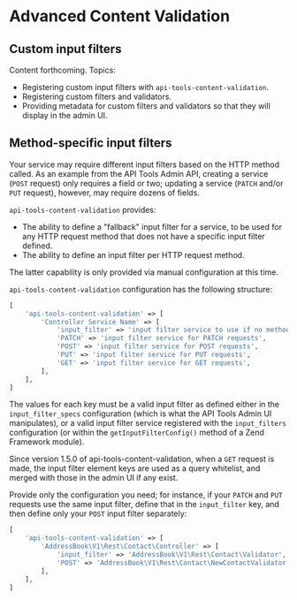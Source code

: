 Advanced Content Validation
===========================

Custom input filters
--------------------

Content forthcoming. Topics:

- Registering custom input filters with `api-tools-content-validation`.
- Registering custom filters and validators.
- Providing metadata for custom filters and validators so that they will display in the admin UI.

Method-specific input filters
-----------------------------

Your service may require different input filters based on the HTTP method called. As an example from
the API Tools Admin API, creating a service (`POST` request) only requires a field or two; updating
a service (`PATCH` and/or `PUT` request), however, may require dozens of fields.

`api-tools-content-validation` provides:

- The ability to define a "fallback" input filter for a service, to be used for any HTTP request
  method that does not have a specific input filter defined.
- The ability to define an input filter per HTTP request method.

The latter capability is only provided via manual configuration at this time.

`api-tools-content-validation` configuration has the following structure:

```php
[
    'api-tools-content-validation' => [
        'Controller Service Name' => [
            'input_filter' => 'input filter service to use if no method specific filter available',
            'PATCH' => 'input filter service for PATCH requests',
            'POST' => 'input filter service for POST requests',
            'PUT' => 'input filter service for PUT requests',
            'GET' => 'input filter service for GET requests',
        ],
    ],
]
```

The values for each key must be a valid input filter as defined either in the `input_filter_specs`
configuration (which is what the API Tools Admin UI manipulates), or a valid input filter service
registered with the `input_filters` configuration (or within the `getInputFilterConfig()` method of
a Zend Framework module).

Since version 1.5.0 of api-tools-content-validation, when a `GET` request is made, the
input filter element keys are used as a query whitelist, and merged with those
in the admin UI if any exist.

Provide only the configuration you need; for instance, if your `PATCH` and `PUT` requests use the
same input filter, define that in the `input_filter` key, and then define only your `POST` input
filter separately:

```php
[
    'api-tools-content-validation' => [
        'AddressBook\V1\Rest\Contact\Controller' => [
            'input_filter' => 'AddressBook\V1\Rest\Contact\Validator',
            'POST' => 'AddressBook\V1\Rest\Contact\NewContactValidator',
        ],
    ],
]
```
